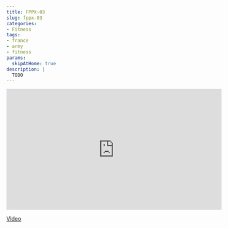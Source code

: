 ```yaml
---
title: FPPX-03
slug: fppx-03
categories:
- Fitness
tags:
- france
- army
- fitness
params:
  skipAtHome: true
description: |
  TODO
---
```

<iframe width="560" height="315" src="https://www.youtube.com/embed/sDyv_GwsUq0?si=9DTwTORKs8epd-ui" title="YouTube video player" frameborder="0" allow="accelerometer; autoplay; clipboard-write; encrypted-media; gyroscope; picture-in-picture; web-share" allowfullscreen></iframe>

[Video](https://youtu.be/sDyv_GwsUq0?si=9DTwTORKs8epd-ui)
